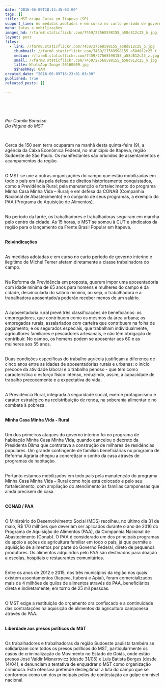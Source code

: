 ```yaml
---
date: "2016-06-09T18:14:45-03:00"
tags: []
title: MST ocupa Caixa em Itapeva (SP)
support_line: As medidas adotadas e em curso no curto período de governo interino e ilegítimo de Michel Temer afetam diretamente a classe trabalhadora do campo.
menu: lutas e mobilizações
images_hd: //farm8.staticflickr.com/7459/27568598155_a58d812c25_b.jpg
layout: post
files:
  - link: //farm8.staticflickr.com/7459/27568598155_a58d812c25_b.jpg
    thumbnail: //farm8.staticflickr.com/7459/27568598155_a58d812c25_t.jpg
    medium: //farm8.staticflickr.com/7459/27568598155_a58d812c25_z.jpg
    small: //farm8.staticflickr.com/7459/27568598155_a58d812c25_n.jpg
    title: WhatsApp-Image-20160609.jpg
    $$hashKey: 0AM
created_date: "2016-06-09T18:23:01-03:00"
published: true
releated_posts: []

---
```

<p>&nbsp;</p>

<p>&nbsp;</p>

<p><em>Por Camila Bonassa<br />
Da P&aacute;gina do MST</em></p>

<p>&nbsp;</p>

<p>Cerca de 150 sem terra ocuparam na manh&atilde; desta quinta-feira (9), a ag&ecirc;ncia da Caixa Econ&ocirc;mica Federal, no munic&iacute;pio de Itapeva, regi&atilde;o Sudoeste de S&atilde;o Paulo. Os manifestantes s&atilde;o oriundos de assentamentos e acampamentos da regi&atilde;o.</p>

<p><br />
O MST se une a outras organiza&ccedil;&otilde;es do campo que est&atilde;o mobilizadas em todo o pa&iacute;s em luta pela defesa de direitos historicamente conquistados, como a Previd&ecirc;ncia Rural; pela manuten&ccedil;&atilde;o e fortalecimento do programa Minha Casa Minha Vida &ndash; Rural; e em defesa da CONAB (Companhia Nacional de Abastecimento) e o conjunto de seus programas, a exemplo do PAA (Programa de Aquisi&ccedil;&atilde;o de Alimentos).</p>

<p><br />
No per&iacute;odo da tarde, os trabalhadores e trabalhadoras seguiram em marcha pelo centro da cidade. As 15 horas, o MST se somou &agrave; CUT e sindicatos da regi&atilde;o para o lan&ccedil;amento da Frente Brasil Popular em Itapeva.</p>

<p><br />
<strong>Reivindica&ccedil;&otilde;es</strong></p>

<p><br />
As medidas adotadas e em curso no curto per&iacute;odo de governo interino e ileg&iacute;timo de Michel Temer afetam diretamente a classe trabalhadora do campo.</p>

<p><br />
Na Reforma da Previd&ecirc;ncia em proposta, querem impor uma aposentadoria com idade m&iacute;nima de 65 anos para homens e mulheres do campo e da cidade, desvinculada do sal&aacute;rio m&iacute;nimo, ou seja, o trabalhadora e a trabalhadora aposentado/a poder&atilde;o receber menos de um sal&aacute;rio.</p>

<p><br />
A aposentadoria rural prev&ecirc; tr&ecirc;s classifica&ccedil;&otilde;es de benefici&aacute;rios: os empregadores, que contribuem como os mesmos da &aacute;rea urbana; os empregados rurais, assalariados com carteira que contribuem na folha de pagamento; e os segurados especiais, que trabalham individualmente, agricultores familiares e pescadores artesanais, e n&atilde;o t&ecirc;m obriga&ccedil;&atilde;o de contribuir. No campo, os homens podem se aposentar aos 60 e as mulheres aos 55 anos.</p>

<p><br />
Duas condi&ccedil;&otilde;es espec&iacute;ficas do trabalho agr&iacute;cola justificam a diferen&ccedil;a de cinco anos entre as idades de aposentadorias rurais e urbanas: o in&iacute;cio precoce da atividade laboral e o trabalho penoso - que tem como caracter&iacute;stica o esfor&ccedil;o f&iacute;sico intenso, reduzindo, assim, a capacidade de trabalho precocemente e a expectativa de vida.</p>

<p><br />
A Previd&ecirc;ncia Rural, integrada &agrave; seguridade social, exerce protagonismo e car&aacute;ter estrat&eacute;gico na redistribui&ccedil;&atilde;o de renda, na soberania alimentar e no combate &agrave; pobreza.</p>

<p><br />
<strong>Minha Casa Minha Vida - Rural</strong></p>

<p><br />
Um dos primeiros ataques do governo interino foi no programa de habita&ccedil;&atilde;o Minha Casa Minha Vida, quando cancelou o decreto da Presidenta Dilma que contratava a constru&ccedil;&atilde;o de milhares de resid&ecirc;ncias populares. Um grande contingente de fam&iacute;lias benefici&aacute;rias no programa de Reforma Agr&aacute;ria chegou a concretizar o sonho da casa atrav&eacute;s de programas de habita&ccedil;&atilde;o.</p>

<p><br />
Portanto estamos mobilizados em todo pa&iacute;s pela manuten&ccedil;&atilde;o do programa Minha Casa Minha Vida &ndash; Rural como hoje est&aacute; colocado e pelo seu fortalecimento, com amplia&ccedil;&atilde;o do atendimento &agrave;s fam&iacute;lias camponesas que ainda precisem de casa.</p>

<p><br />
<strong>CONAB / PAA</strong></p>

<p><br />
O Minist&eacute;rio do Desenvolvimento Social (MDS) recolheu, no &uacute;ltimo dia 31 de maio, R$ 170 milh&otilde;es que deveriam ser aplicados durante o ano de 2016 do Programa de Aquisi&ccedil;&atilde;o de Alimentos (PAA), da Companhia Nacional de Abastecimento (Conab). O PAA &eacute; considerado um dos principais programas de apoio a a&ccedil;&otilde;es de agricultura familiar em todo o pa&iacute;s, j&aacute; que permite a aquisi&ccedil;&atilde;o de alimentos por parte do Governo Federal, direto de pequenos produtores. Os alimentos adquiridos pelo PAA s&atilde;o destinados para doa&ccedil;&atilde;o a escolas, hospitais e restaurantes comunit&aacute;rios.</p>

<p><br />
Entre os anos de 2012 e 2015, nos tr&ecirc;s munic&iacute;pios da regi&atilde;o nos quais existem assentamentos (Itapeva, Itaber&aacute; e Apia&iacute;), foram comercializados mais de 4 milh&otilde;es de quilos de alimentos atrav&eacute;s do PAA, benefici&aacute;rios direta e indiretamente, em torno de 25 mil pessoas.</p>

<p><br />
O MST exige a restitui&ccedil;&atilde;o do or&ccedil;amento ora confiscado e a continuidade das contrata&ccedil;&otilde;es na aquisi&ccedil;&atilde;o de alimentos da agricultura camponesa atrav&eacute;s do PAA.</p>

<p><br />
<strong>Liberdade aos presos pol&iacute;ticos do MST</strong></p>

<p><br />
Os trabalhadores e trabalhadoras da regi&atilde;o Sudoeste paulista tamb&eacute;m se solidarizam com todos os presos pol&iacute;ticos do MST, particularmente os casos de criminaliza&ccedil;&atilde;o do Movimento no Estado de Goi&aacute;s, onde est&atilde;o presos Jos&eacute; Valdir Misnerovicz (desde 31/05) e Luis Batista Borges (desde 14/04), e denunciam a tentativa de enquadrar o MST como organiza&ccedil;&atilde;o criminosa. Esta ofensiva pretende deslegitimar a luta do campo que se conformou como um dos principais polos de contesta&ccedil;&atilde;o ao golpe em n&iacute;vel nacional.</p>
